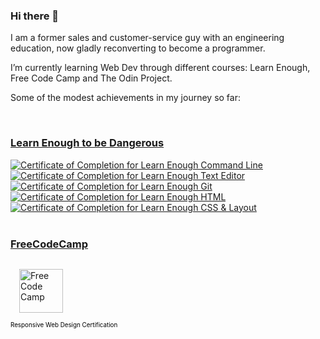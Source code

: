 ### Hi there 👋

I am a former sales and customer-service guy with an engineering education, now gladly reconverting to become a programmer.

I’m currently learning Web Dev through different courses: Learn Enough, Free Code Camp and The Odin Project.

Some of the modest achievements in my journey so far:

<br>

### [Learn Enough to be Dangerous](https://www.learnenough.com/) ###

<a href="https://www.learnenough.com/certificates/cc63d352">
    <img src="https://www.learnenough.com/certificates/cc63d352/command-line-tutorial.svg" alt="Certificate of Completion for Learn Enough Command Line">
</a>
<a href="https://www.learnenough.com/certificates/cc63d352">
    <img src="https://www.learnenough.com/certificates/cc63d352/text-editor-tutorial.svg" alt="Certificate of Completion for Learn Enough Text Editor">
</a>
<a href="https://www.learnenough.com/certificates/cc63d352">
    <img src="https://www.learnenough.com/certificates/cc63d352/git-tutorial.svg" alt="Certificate of Completion for Learn Enough Git">
</a>
<a href="https://www.learnenough.com/certificates/cc63d352">
    <img src="https://www.learnenough.com/certificates/cc63d352/html-tutorial.svg" alt="Certificate of Completion for Learn Enough HTML"></a>
<a href="https://www.learnenough.com/certificates/cc63d352">
    <img src="https://www.learnenough.com/certificates/cc63d352/css-and-layout-tutorial.svg" alt="Certificate of Completion for Learn Enough CSS &amp; Layout">
</a>

<br>
<br>

### [FreeCodeCamp](https://www.freecodecamp.org/learn/)

<a href="https://www.freecodecamp.org/learn">
    <img style="height: 70px; padding: 1em" src="https://cdn.rawgit.com/Deftwun/e3756a8b518cbb354425/raw/6584db8babd6cbc4ecb35ed36f0d184a506b979e/free-code-camp-logo.svg" alt="Free Code Camp">
</a>
<div>
    <a style="color: #000; font-size: 0.7em;text-decoration:none;" href="https://www.freecodecamp.org/learn/responsive-web-design/">
    Responsive Web Design Certification
    </a>
</div>
